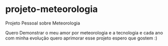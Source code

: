 # projeto-meteorologia
Projeto Pessoal sobre Meteorologia

Quero Demonstrar o meu amor por meteorologia e a tecnologia e cada ano com minha evolução quero aprimorar esse projeto espero que gostem :)